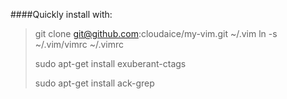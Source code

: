 ####Quickly install with:

>git clone git@github.com:cloudaice/my-vim.git ~/.vim
>ln -s ~/.vim/vimrc ~/.vimrc
>
>sudo apt-get install exuberant-ctags
>
>sudo apt-get install ack-grep
